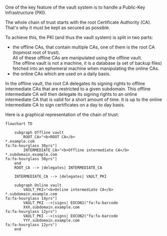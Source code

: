 One of the key feature of the vault system is to handle a Public-Key Infrastructure (PKI).

The whole chain of trust starts with the root Certificate Authority (CA). That's why it must be kept as secured as possible.

To achieve this, the PKI (and thus the vault system) is split in two parts:
 - the offline CAs, that contain multiple CAs, one of them is the root CA (topmost root of trust).  
   All of these offline CAs are manipulated using the offline vault.  
   The offline vault is not a machine, it is a database (a set of backup files) fetched into an ephemeral machine when manipulating the online CAs.
 - the online CAs which are used on a daily basis.  

In the offline vault, the root CA delegates its signing rights to offline intermediate CAs that are restricted to a given subdomain.
This offline intermediate CA will then delegate its signing rights to an online intermediate CA that is valid for a short amount of time.
It is up to the online intermediate CA to sign certificates on a day to day basis.

Here is a graphical representation of the chain of trust:

```mermaid
flowchart TD

    subgraph Offline vault
        ROOT_CA>"<b>ROOT CA</b>
*.example.com
fa:fa-hourglass 30yrs"]
        INTERMEDIATE_CA>"<b>Offline intermediate CA</b>
*.subdomain.example.com
fa:fa-hourglass 30yrs"]
    end
    ROOT_CA --> |delegates| INTERMEDIATE_CA

    INTERMEDIATE_CA --> |delegates| VAULT_PKI

    subgraph Online vault
        VAULT_PKI>"<b>Online intermediate CA</b>
*.subdomain.example.com
fa:fa-hourglass 14yrs"]
        VAULT_PKI -->|signs| EOCON1("fa:fa-barcode
        XXX.subdomain.example.com
fa:fa-hourglass 12yrs")
        VAULT_PKI -->|signs| EOCON2("fa:fa-barcode
        YYY.subdomain.example.com
fa:fa-hourglass 12yrs")
    end
```
